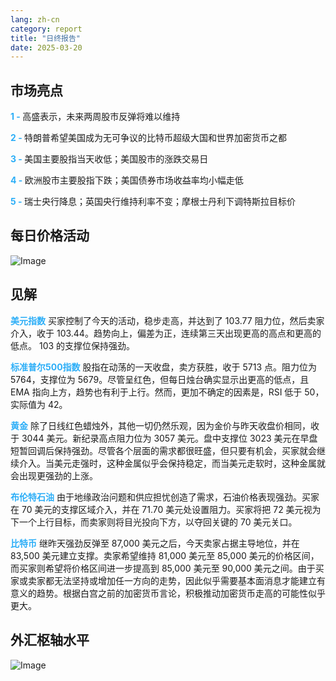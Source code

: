 ```yaml
---
lang: zh-cn
category: report
title: "日终报告"
date: 2025-03-20
---
```



<h2>市场亮点</h2>
<strong style="color: #2caef7;">1 - </strong> 高盛表示，未来两周股市反弹将难以维持

<strong style="color: #2caef7;">2 - </strong> 特朗普希望美国成为无可争议的比特币超级大国和世界加密货币之都


<strong style="color: #2caef7;">3 - </strong> 美国主要股指当天收低；美国股市的涨跌交易日

<strong style="color: #2caef7;">4 - </strong> 欧洲股市主要股指下跌；美国债券市场收益率均小幅走低

<strong style="color: #2caef7;">5 - </strong> 瑞士央行降息；英国央行维持利率不变；摩根士丹利下调特斯拉目标价



<h2>每日价格活动</h2>
<img src="https://markleighedu.github.io/img/Mar-2025/20-Mar-2025/price.jpg" alt="Image"/>

<h2>见解</h2>
<strong style="color: #2caef7;">美元指数</strong> 买家控制了今天的活动，稳步走高，并达到了 103.77 阻力位，然后卖家介入，收于 103.44。趋势向上，偏差为正，连续第三天出现更高的高点和更高的低点。 103 的支撑位保持强劲。

<strong style="color: #2caef7;">标准普尔500指数</strong> 股指在动荡的一天收盘，卖方获胜，收于 5713 点。阻力位为 5764，支撑位为 5679。尽管呈红色，但每日烛台确实显示出更高的低点，且 EMA 指向上方，趋势也有利于上行。然而，更加不确定的因素是，RSI 低于 50，实际值为 42。

<strong style="color: #2caef7;">黄金</strong> 除了日线红色蜡烛外，其他一切仍然乐观，因为金价与昨天收盘价相同，收于 3044 美元。新纪录高点阻力位为 3057 美元。盘中支撑位 3023 美元在早盘短暂回调后保持强劲。尽管各个层面的需求都很旺盛，但只要有机会，买家就会继续介入。当美元走强时，这种金属似乎会保持稳定，而当美元走软时，这种金属就会出现更强劲的上涨。

<strong style="color: #2caef7;">布伦特石油</strong> 由于地缘政治问题和供应担忧创造了需求，石油价格表现强劲。买家在 70 美元的支撑区域介入，并在 71.70 美元处设置阻力。买家将把 72 美元视为下一个上行目标，而卖家则将目光投向下方，以夺回关键的 70 美元关口。

<strong style="color: #2caef7;">比特币</strong> 继昨天强劲反弹至 87,000 美元之后，今天卖家占据主导地位，并在 83,500 美元建立支撑。卖家希望维持 81,000 美元至 85,000 美元的价格区间，而买家则希望将价格区间进一步提高到 85,000 美元至 90,000 美元之间。由于买家或卖家都无法坚持或增加任一方向的走势，因此似乎需要基本面消息才能建立有意义的趋势。根据白宫之前的加密货币言论，积极推动加密货币走高的可能性似乎更大。



<h2>外汇枢轴水平</h2>
<img src="https://markleighedu.github.io/img/Mar-2025/20-Mar-2025/pivot.jpg" alt="Image"/>
